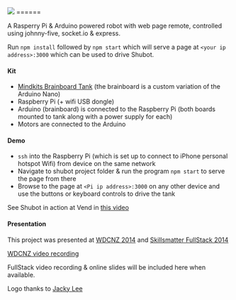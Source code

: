 <img src="http://i.imgur.com/7xXeTU9.png" />
======

A Rasperry Pi & Arduino powered robot with web page remote, controlled using johnny-five, socket.io & express.

Run `npm install` followed by `npm start` which will serve a page at `<your ip address>:3000` which can be used to drive Shubot.

#### Kit

- <a href="http://www.mindkits.co.nz/store/kits/brainboard-tank-robot-with-bluetooth-control">Mindkits Brainboard Tank</a> (the brainboard is a custom variation of the Arduino Nano)
- Raspberry Pi (+ wifi USB dongle)
- Arduino (brainboard) is connected to the Raspberry Pi (both boards mounted to tank along with a power supply for each)
- Motors are connected to the Arduino

#### Demo

- `ssh` into the Raspberry Pi (which is set up to connect to iPhone personal hotspot Wifi) from device on the same network
- Navigate to shubot project folder & run the program `npm start` to serve the page from there
- Browse to the page at `<Pi ip address>:3000` on any other device and use the buttons or keyboard controls to drive the tank

See Shubot in action at Vend in <a href="http://vimeo.com/102292800">this video</a>

#### Presentation

This project was presented at <a href="http://wdcnz.com/">WDCNZ 2014</a> and <a href="https://skillsmatter.com/conferences/6361-fullstack-node-and-javascript-conference#program">Skillsmatter FullStack 2014</a>

[WDCNZ video recording](http://vimeo.com/103375953)

FullStack video recording & online slides will be included here when available.

Logo thanks to [Jacky Lee](http://jackylee.co/100logos/2014/07/09/day-33.html)
